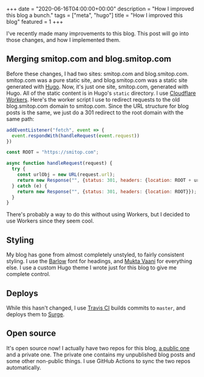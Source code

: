 +++
date = "2020-06-16T04:00:00+00:00"
description = "How I improved this blog a bunch."
tags = ["meta", "hugo"]
title = "How I improved this blog"
featured = 1
+++

I've recently made many improvements to this blog. This post will go into those changes, and how I implemented them.

## Merging smitop.com and blog.smitop.com
Before these changes, I had two sites: smitop.com and blog.smitop.com. smitop.com was a pure static site, and blog.smitop.com was a static site generated with [Hugo](https://gohugo.io/). Now, it's just one site, smitop.com, generated with Hugo. All of the static content is in Hugo's `static` directory. I use [Cloudflare Workers](https://workers.cloudflare.com/). Here's the worker script I use to redirect requests to the old blog.smitop.com domain to smitop.com. Since the URL structure for blog posts is the same, we just do a 301 redirect to the root domain with the same path:
```js
addEventListener("fetch", event => {
  event.respondWith(handleRequest(event.request))
})

const ROOT = "https://smitop.com";

async function handleRequest(request) {
  try {
    const urlObj = new URL(request.url);
    return new Response("", {status: 301, headers: {location: ROOT + urlObj.pathname}});
  } catch (e) {
    return new Response("", {status: 301, headers: {location: ROOT}});
  }
}
```

There's probably a way to do this without using Workers, but I decided to use Workers since they seem cool.

## Styling
My blog has gone from almost completely unstyled, to fairly consistent styling. I use the [Barlow](https://fonts.google.com/specimen/Barlow) font for headings, and [Mukta Vaani](https://fonts.google.com/specimen/Mukta+Vaani) for everything else. I use a custom Hugo theme I wrote just for this blog to give me complete control.

## Deploys
While this hasn't changed, I use [Travis CI](https://travis-ci.com/) builds commits to `master`, and deploys them to [Surge](https://surge.sh/).

## Open source
It's open source now! I actually have two repos for this blog, [a public one](https://github.com/Smittyvb/smitop.com) and a private one. The private one contains my unpublished blog posts and some other non-public things. I use GitHub Actions to sync the two repos automatically.
